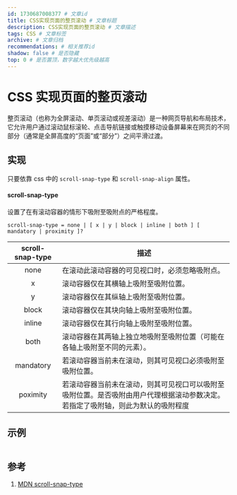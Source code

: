 ```yaml
---
id: 1730687008377 # 文章id
title: CSS实现页面的整页滚动 # 文章标题
description: CSS实现页面的整页滚动 # 文章描述
tags: CSS # 文章标签
archive: # 文章归档
recommendations: # 相关推荐id
shadow: false # 是否隐藏
top: 0 # 是否置顶，数字越大优先级越高
---
```


# CSS 实现页面的整页滚动

整页滚动（也称为全屏滚动、单页滚动或视差滚动）是一种网页导航和布局技术，它允许用户通过滚动鼠标滚轮、点击导航链接或触摸移动设备屏幕来在网页的不同部分（通常是全屏高度的“页面”或“部分”）之间平滑过渡。

## 实现

只要依靠 css 中的 `scroll-snap-type` 和 `scroll-snap-align` 属性。

#### scroll-snap-type

设置了在有滚动容器的情形下吸附至吸附点的严格程度。

```shell title="css.scroll-snap-type"
scroll-snap-type = none | [ x | y | block | inline | both ] [ mandatory | proximity ]?
```

| scroll-snap-type | 描述 |
| :-: | --- |
| none | 在滚动此滚动容器的可见视口时，必须忽略吸附点。 |
| x | 滚动容器仅在其横轴上吸附至吸附位置。 |
| y | 滚动容器仅在其纵轴上吸附至吸附位置。 |
| block | 滚动容器仅在其块向轴上吸附至吸附位置。 |
| inline | 滚动容器仅在其行向轴上吸附至吸附位置。 |
| both | 滚动容器在其两轴上独立地吸附至吸附位置（可能在各轴上吸附至不同的元素）。 |
| mandatory | 若滚动容器当前未在滚动，则其可见视口必须吸附至吸附位置。 |
| poximity | 若滚动容器当前未在滚动，则其可见视口可以吸附至吸附位置。是否吸附由用户代理根据滚动参数决定。若指定了吸附轴，则此为默认的吸附程度 |

## 示例

```css title="scroll-snap-type: y mandatory"

```

## 参考

1. [MDN scroll-snap-type](https://developer.mozilla.org/zh-CN/docs/Web/CSS/scroll-snap-type)
